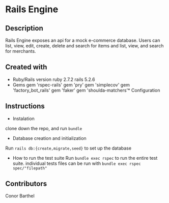 # Rails Engine

## Description 

Rails Engine exposes an api for a mock e-commerce database. Users can list, view, edit, create, delete and search for items and list, view, and search for merchants. 

## Created with 

* Ruby/Rails version
ruby 2.7.2 rails 5.2.6
* Gems
  gem 'rspec-rails'
  gem 'pry'
  gem 'simplecov'
  gem 'factory_bot_rails'
  gem 'faker'
  gem 'shoulda-matchers'* Configuration
  
## Instructions

* Instalation

clone down the repo, and run `bundle`

* Database creation and initialization

Run `rails db:{create,migrate,seed}` to set up the database

* How to run the test suite
Run `bundle exec rspec` to run the entire test suite. 
individual tests files can be run with `bundle exec rspec spec/"filepath"`

## Contributors
Conor Barthel
